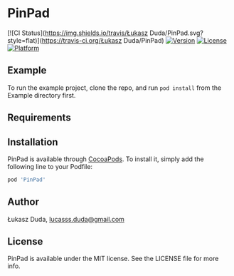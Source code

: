 # PinPad

[![CI Status](https://img.shields.io/travis/Łukasz Duda/PinPad.svg?style=flat)](https://travis-ci.org/Łukasz Duda/PinPad)
[![Version](https://img.shields.io/cocoapods/v/PinPad.svg?style=flat)](https://cocoapods.org/pods/PinPad)
[![License](https://img.shields.io/cocoapods/l/PinPad.svg?style=flat)](https://cocoapods.org/pods/PinPad)
[![Platform](https://img.shields.io/cocoapods/p/PinPad.svg?style=flat)](https://cocoapods.org/pods/PinPad)

## Example

To run the example project, clone the repo, and run `pod install` from the Example directory first.

## Requirements

## Installation

PinPad is available through [CocoaPods](https://cocoapods.org). To install
it, simply add the following line to your Podfile:

```ruby
pod 'PinPad'
```

## Author

Łukasz Duda, lucasss.duda@gmail.com

## License

PinPad is available under the MIT license. See the LICENSE file for more info.
